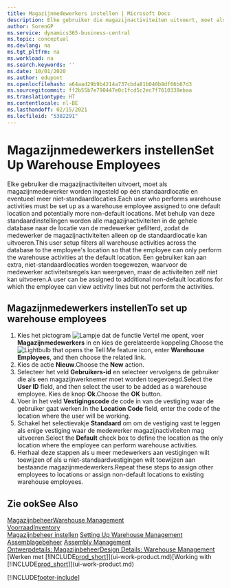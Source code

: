 ```yaml
---
title: Magazijnmedewerkers instellen | Microsoft Docs
description: Elke gebruiker die magazijnactiviteiten uitvoert, moet als magazijnmedewerker worden ingesteld op één standaardlocatie en eventueel meer niet-standaardlocaties.
author: SorenGP
ms.service: dynamics365-business-central
ms.topic: conceptual
ms.devlang: na
ms.tgt_pltfrm: na
ms.workload: na
ms.search.keywords: ''
ms.date: 10/01/2020
ms.author: edupont
ms.openlocfilehash: a64aad29b9b4214a737cbda81b040b8df66b67d3
ms.sourcegitcommit: ff2b55b7e790447e0c1fcd5c2ec7f7610338ebaa
ms.translationtype: HT
ms.contentlocale: nl-BE
ms.lasthandoff: 02/15/2021
ms.locfileid: "5382291"
---
```

# <a name="set-up-warehouse-employees"></a><span data-ttu-id="ca658-103">Magazijnmedewerkers instellen</span><span class="sxs-lookup"><span data-stu-id="ca658-103">Set Up Warehouse Employees</span></span>
<span data-ttu-id="ca658-104">Elke gebruiker die magazijnactiviteiten uitvoert, moet als magazijnmedewerker worden ingesteld op één standaardlocatie en eventueel meer niet-standaardlocaties.</span><span class="sxs-lookup"><span data-stu-id="ca658-104">Each user who performs warehouse activities must be set up as a warehouse employee assigned to one default location and potentially more non-default locations.</span></span> <span data-ttu-id="ca658-105">Met behulp van deze standaardinstellingen worden alle magazijnactiviteiten in de gehele database naar de locatie van de medewerker gefilterd, zodat de medewerker de magazijnactiviteiten alleen op de standaardlocatie kan uitvoeren.</span><span class="sxs-lookup"><span data-stu-id="ca658-105">This user setup filters all warehouse activities across the database to the employee's location so that the employee can only perform the warehouse activities at the default location.</span></span> <span data-ttu-id="ca658-106">Een gebruiker kan aan extra, niet-standaardlocaties worden toegewezen, waarvoor de medewerker activiteitsregels kan weergeven, maar de activiteiten zelf niet kan uitvoeren.</span><span class="sxs-lookup"><span data-stu-id="ca658-106">A user can be assigned to additional non-default locations for which the employee can view activity lines but not perform the activities.</span></span>

## <a name="to-set-up-warehouse-employees"></a><span data-ttu-id="ca658-107">Magazijnmedewerkers instellen</span><span class="sxs-lookup"><span data-stu-id="ca658-107">To set up warehouse employees</span></span>  
1.  <span data-ttu-id="ca658-108">Kies het pictogram ![Lampje dat de functie Vertel me opent](media/ui-search/search_small.png "Vertel me wat u wilt doen"), voer **Magazijnmedewerkers** in en kies de gerelateerde koppeling.</span><span class="sxs-lookup"><span data-stu-id="ca658-108">Choose the ![Lightbulb that opens the Tell Me feature](media/ui-search/search_small.png "Tell me what you want to do") icon, enter **Warehouse Employees**, and then choose the related link.</span></span>  
2. <span data-ttu-id="ca658-109">Kies de actie **Nieuw**.</span><span class="sxs-lookup"><span data-stu-id="ca658-109">Choose the **New** action.</span></span>  
3. <span data-ttu-id="ca658-110">Selecteer het veld **Gebruikers-id** en selecteer vervolgens de gebruiker die als een magazijnwerknemer moet worden toegevoegd.</span><span class="sxs-lookup"><span data-stu-id="ca658-110">Select the **User ID** field, and then select the user to be added as a warehouse employee.</span></span> <span data-ttu-id="ca658-111">Kies de knop **Ok**.</span><span class="sxs-lookup"><span data-stu-id="ca658-111">Choose the **OK** button.</span></span>  
6.  <span data-ttu-id="ca658-112">Voer in het veld **Vestigingscode** de code in van de vestiging waar de gebruiker gaat werken.</span><span class="sxs-lookup"><span data-stu-id="ca658-112">In the **Location Code** field, enter the code of the location where the user will be working.</span></span>  
7.  <span data-ttu-id="ca658-113">Schakel het selectievakje **Standaard** om om de vestiging vast te leggen als enige vestiging waar de medewerker magazijnactiviteiten mag uitvoeren.</span><span class="sxs-lookup"><span data-stu-id="ca658-113">Select the **Default** check box to define the location as the only location where the employee can perform warehouse activities.</span></span>  
8.  <span data-ttu-id="ca658-114">Herhaal deze stappen als u meer medewerkers aan vestigingen wilt toewijzen of als u niet-standaardvestigingen wilt toewijzen aan bestaande magazijnmedewerkers.</span><span class="sxs-lookup"><span data-stu-id="ca658-114">Repeat these steps to assign other employees to locations or assign non-default locations to existing warehouse employees.</span></span>  

## <a name="see-also"></a><span data-ttu-id="ca658-115">Zie ook</span><span class="sxs-lookup"><span data-stu-id="ca658-115">See Also</span></span>  
[<span data-ttu-id="ca658-116">Magazijnbeheer</span><span class="sxs-lookup"><span data-stu-id="ca658-116">Warehouse Management</span></span>](warehouse-manage-warehouse.md)  
[<span data-ttu-id="ca658-117">Voorraad</span><span class="sxs-lookup"><span data-stu-id="ca658-117">Inventory</span></span>](inventory-manage-inventory.md)  
<span data-ttu-id="ca658-118">[Magazijnbeheer instellen](warehouse-setup-warehouse.md)   </span><span class="sxs-lookup"><span data-stu-id="ca658-118">[Setting Up Warehouse Management](warehouse-setup-warehouse.md)   </span></span>  
<span data-ttu-id="ca658-119">[Assemblagebeheer](assembly-assemble-items.md)  </span><span class="sxs-lookup"><span data-stu-id="ca658-119">[Assembly Management](assembly-assemble-items.md)  </span></span>  
[<span data-ttu-id="ca658-120">Ontwerpdetails: Magazijnbeheer</span><span class="sxs-lookup"><span data-stu-id="ca658-120">Design Details: Warehouse Management</span></span>](design-details-warehouse-management.md)  
<span data-ttu-id="ca658-121">[Werken met [!INCLUDE[prod_short](includes/prod_short.md)]](ui-work-product.md)</span><span class="sxs-lookup"><span data-stu-id="ca658-121">[Working with [!INCLUDE[prod_short](includes/prod_short.md)]](ui-work-product.md)</span></span>  


[!INCLUDE[footer-include](includes/footer-banner.md)]